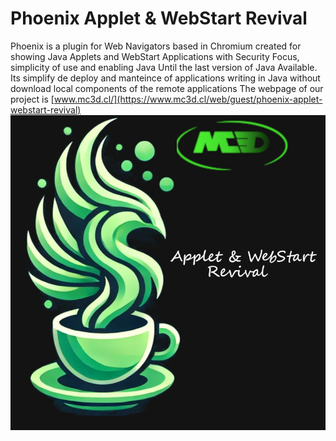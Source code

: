 # Phoenix Applet & WebStart Revival
Phoenix is a plugin for Web Navigators based in Chromium created for showing Java Applets and WebStart Applications with Security Focus, simplicity of use and enabling Java Until the last version of Java Available.  Its simplify de deploy and manteince of applications writing in Java without download local components of the remote applications
The webpage of our project is [www.mc3d.cl/](https://www.mc3d.cl/web/guest/phoenix-applet-webstart-revival)
<img src="Phoenix_appletviewer.png"/>
